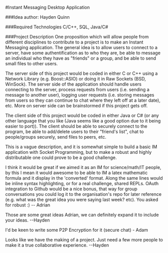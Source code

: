 #Instant Messaging Desktop Application

###Idea author: Hayden Quinn

###Required Technologies
C/C++, SQL, Java/C#

###Project Description
One proposition which will allow people from different disciplines to contribute to a project is to make an Instant Messaging application. The general idea is to allow users to connect to a server, have some authentification as to who they are, be able to message an individual who they have as "friends" or a group, and be able to send small files to other users.  

The server side of this project would be coded in either C or C++ using a Network Library (e.g. Boost::ASIO) or doing it in Raw Sockets (BSD, WinSock). The server side of the application should handle users connecting to the server, process requests from users (i.e. sending a message to another user), logging user requests (i.e. storing messages from users so they can continue to chat where they left off at a later date), etc. More on server side can be brainstormed if this project gets off.

The client side of this project would be coded in either Java or C# (or any other language that you like (Java seems like a good option due to it being easier to port)). The client should be able to securely connect to the program, be able to add/delete users to their "friend's list", chat to people/groups securely, send files to peers, etc.

This is a vague description, and it is somewhat simple to build a basic IM application with Socket Programming, but to make a robust and highly distributable one could prove to be a good challenge.


I think it would be great if we aimed it as an IM for science/math/IT people, by this I mean it would awesome to be able to IM a latex mathematic formula and it display in the 'converted' format. Along the same lines would be inline syntax highlighting, or for a real challenge, shared REPLs.
OAuth integration to Github would be a nice bonus, that way for group conversations you could log it to the organisation's repo for later reference (e.g. what was the great idea you were saying last week? etc). You asked for robust :) -- Adrian


Those are some great ideas Adrian, we can definitely expand it to include your ideas. --Hayden

I'd be keen to write some P2P Encryption for it (secure chat) - Adam

Looks like we have the making of a project. Just need a few more people to make it a true collaborative experience. --Hayden
